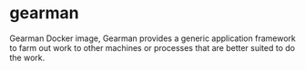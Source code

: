 # gearman
Gearman Docker image, Gearman provides a generic application framework to farm out work to other machines or processes that are better suited to do the work.
